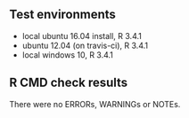 ## Test environments
* local ubuntu 16.04 install, R 3.4.1
* ubuntu 12.04 (on travis-ci), R 3.4.1
* local windows 10, R 3.4.1

## R CMD check results
There were no ERRORs, WARNINGs or NOTEs. 

